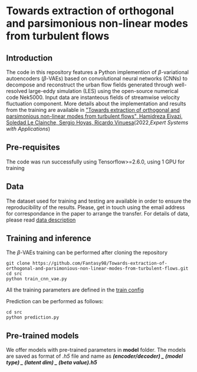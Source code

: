 # Towards extraction of orthogonal and parsimonious non-linear modes from turbulent flows

## Introduction
The code in this repository features a Python implemention of $\beta$-variational autoencoders ($\beta$-VAEs) based on convolutional neural networks (CNNs) to decompose and reconstruct the urban flow fields generated through well-resolved large-eddy simulation (LES) using the open-source numerical code Nek5000. Input data are instanteous fields of streamwise velocity fluctuation component. More details about the implementation and results from the training are available in ["Towards extraction of orthogonal and parsimonious non-linear modes from turbulent flows", Hamidreza Eivazi, Soledad Le Clainche, Sergio Hoyas, Ricardo Vinuesa](https://doi.org/10.1016/j.eswa.2022.117038)(2022,*Expert Systems with Applications*)


## Pre-requisites
The code was run successfully using Tensorflow>=2.6.0, using 1 GPU for training 

## Data
The dataset used for training and testing are available in order to ensure the reproducibility of the results. Please, get in touch using the email address for correspondance in the paper to arrange the transfer. 
For details of data, please read [data description](https://github.com/Fantasy98/Towards-extraction-of-orthogonal-and-parsimonious-non-linear-modes-from-turbulent-flows/blob/e7dfab3f45e3c6929167a6cc66ffee6606ef559b/data/readme.md) 

## Training and inference
The $\beta$-VAEs training can be performed after cloning the repository 

    git clone https://github.com/Fantasy98/Towards-extraction-of-orthogonal-and-parsimonious-non-linear-modes-from-turbulent-flows.git
    cd src
    python train_cnn_vae.py

All the training parameters are defined in the [train config](https://github.com/Fantasy98/Towards-extraction-of-orthogonal-and-parsimonious-non-linear-modes-from-turbulent-flows/blob/02a7183a0ea014f6d1901f47b883f1f7f6949db1/config/train_config.py) 

Prediction can be performed as follows:

    cd src
    python prediction.py

## Pre-trained models
We offer models with pre-trained parameters in **model** folder. The models are saved as format of *.h5* file and name as ***(encoder/decoder) _ (model type) _ (latent dim) _ (beta value).h5***
